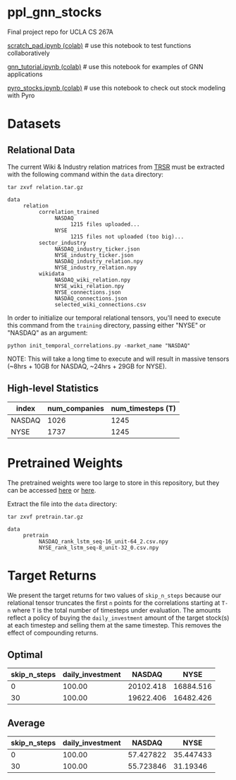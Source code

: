 # ppl_gnn_stocks
Final project repo for UCLA CS 267A

[scratch_pad.ipynb (colab)](https://colab.research.google.com/drive/1BYBE7WeGu4jv2cFyD6LZR5u5ToVV1cok?usp=sharing) # use this notebook to test functions collaboratively

[gnn_tutorial.ipynb (colab)](https://colab.research.google.com/drive/11kPl_81fmaIqoUH48Ozl3N83uXqL7xXO) # use this notebook for examples of GNN applications

[pyro_stocks.ipynb (colab)](https://colab.research.google.com/drive/1f8UDNfQdb_fGI3jcMfwl-70rRr-aSOCA#scrollTo=c20pAMkoOo1H) # use this notebook to check out stock modeling with Pyro

# Datasets

## Relational Data

The current Wiki & Industry relation matrices from [TRSR](https://github.com/fulifeng/Temporal_Relational_Stock_Ranking) must be extracted with the following command within the `data` directory:

```
tar zxvf relation.tar.gz
```

```
data
     relation
          correlation_trained
               NASDAQ
                    1215 files uploaded...
               NYSE
                    1215 files not uploaded (too big)...
          sector_industry
               NASDAQ_industry_ticker.json
               NYSE_industry_ticker.json
               NASDAQ_industry_relation.npy
               NYSE_industry_relation.npy
          wikidata
               NASDAQ_wiki_relation.npy
               NYSE_wiki_relation.npy
               NYSE_connections.json
               NASDAQ_connections.json
               selected_wiki_connections.csv
```

In order to initialize our temporal relational tensors, you'll need to execute this command from the `training` directory, passing either "NYSE" or "NASDAQ" as an argument:

```
python init_temporal_correlations.py -market_name "NASDAQ"
```

NOTE: This will take a long time to execute and will result in massive tensors (~8hrs + 10GB for NASDAQ, ~24hrs + 29GB for NYSE).

## High-level Statistics

| index  | num_companies | num_timesteps (T) | 
|--------|---------------|-------------------|
| NASDAQ | 1026          | 1245              | 
| NYSE   | 1737          | 1245              | 

# Pretrained Weights

The pretrained weights were too large to store in this repository, but they can be accessed [here](https://drive.google.com/file/d/1HpAsHH4oGdLrWeOby17pjVv3uIMe1TGh/view) or [here](https://drive.google.com/file/d/1fyNCZ62pEItTQYEBzLwsZ9ehX_-Ai3qT/view).

Extract the file into the `data` directory:

```
tar zxvf pretrain.tar.gz
```

```
data
     pretrain
          NASDAQ_rank_lstm_seq-16_unit-64_2.csv.npy
          NYSE_rank_lstm_seq-8_unit-32_0.csv.npy
```

# Target Returns

We present the target returns for two values of `skip_n_steps` because our relational tensor truncates the first `n` points for the correlations starting at `T-n` where `T` is the total number of timesteps under evaluation. The amounts reflect a policy of buying the `daily_investment` amount of the target stock(s) at each timestep and selling them at the same timestep. This removes the effect of compounding returns. 

## Optimal

| skip_n_steps | daily_investment | NASDAQ | NYSE |
|---|---|---|---|
| 0 | 100.00 | 20102.418 | 16884.516 | 
| 30 | 100.00 | 19622.406 | 16482.426 |

## Average

| skip_n_steps | daily_investment | NASDAQ | NYSE |
|---|---|---|---|
| 0 | 100.00 | 57.427822 | 35.447433 | 
| 30 | 100.00 | 55.723846 | 31.19346 |
